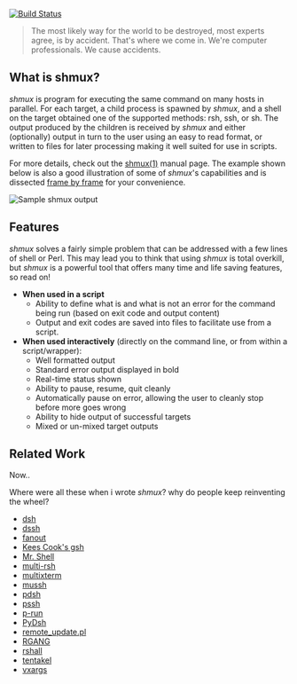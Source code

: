 [![Build Status](https://travis-ci.org/shmux/shmux.svg?branch=master)](https://travis-ci.org/shmux/shmux)

> The most likely way for the world to be destroyed, most experts
> agree, is by accident.  That's where we come in.  We're computer
> professionals.  We cause accidents.

## What is shmux?

*shmux* is program for executing the same command on many hosts in
parallel.  For each target, a child process is spawned by *shmux*, and
a shell on the target obtained one of the supported methods: rsh, ssh,
or sh.  The output produced by the children is received by *shmux* and
either (optionally) output in turn to the user using an easy to read
format, or written to files for later processing making it well suited
for use in scripts.

For more details, check out the
[shmux(1)](https://github.com/shmux/shmux/wiki/shmux) manual page.
The example shown below is also a good illustration of some of
*shmux*'s capabilities and is dissected [frame by
frame](https://github.com/shmux/shmux/wiki/Example) for your
convenience.

![Sample shmux output](https://github.com/shmux/shmux/wiki/shmux.gif)

## Features

*shmux* solves a fairly simple problem that can be addressed with a
few lines of shell or Perl.  This may lead you to think that using
*shmux* is total overkill, but *shmux* is a powerful tool that offers
many time and life saving features, so read on!

* **When used in a script**
  * Ability to define what is and what is not an error for the command
    being run (based on exit code and output content)
  * Output and exit codes are saved into files to facilitate use from
    a script.
* **When used interactively** (directly on the command line, or from
within a script/wrapper):
  * Well formatted output
  * Standard error output displayed in bold
  * Real-time status shown
  * Ability to pause, resume, quit cleanly
  * Automatically pause on error, allowing the user to cleanly stop
    before more goes wrong
  * Ability to hide output of successful targets
  * Mixed or un-mixed target outputs

##  Related Work

Now..

Where were all these when i wrote *shmux*?
why do people keep reinventing the wheel?

* [dsh](http://www.netfort.gr.jp/~dancer/software/dsh.html)
* [dssh](http://dssh.subverted.net/)
* [fanout](http://www.stearns.org/fanout/)
* [Kees Cook's gsh](http://outflux.net/unix/software/gsh/)
* [Mr. Shell](http://www.voltar-confed.org/mrsh/)
* [multi-rsh](http://hea-www.harvard.edu/~fine/Tech/multi-rsh.html)
* [multixterm](http://expect.nist.gov/example/multixterm.man.html)
* [mussh](http://sourceforge.net/projects/mussh/)
* [pdsh](https://computing.llnl.gov/linux/pdsh.html)
* [pssh](http://www.theether.org/pssh/)
* [p-run](http://www.tuxrocks.com/Projects/p-run/)
* [PyDsh](http://sourceforge.net/projects/pydsh/)
* [remote_update.pl](http://store.z-kat.com/~valankar/)
* [RGANG](http://fermitools.fnal.gov/abstracts/rgang/abstract.html)
* [rshall](http://www.occam.com/tools/)
* [tentakel](http://tentakel.biskalar.de/)
* [vxargs](http://dharma.cis.upenn.edu/planetlab/vxargs/)
